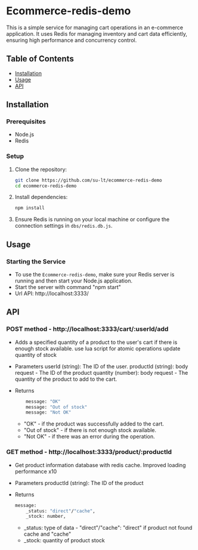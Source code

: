 # Ecommerce-redis-demo

This is a simple service for managing cart operations in an e-commerce application.
It uses Redis for managing inventory and cart data efficiently, ensuring high performance and concurrency control.

## Table of Contents

-   [Installation](#installation)
-   [Usage](#usage)
-   [API](#api)

## Installation

### Prerequisites

-   Node.js
-   Redis

### Setup

1. Clone the repository:

    ```sh
    git clone https://github.com/su-lt/ecommerce-redis-demo
    cd ecommerce-redis-demo
    ```

2. Install dependencies:

    ```sh
    npm install
    ```

3. Ensure Redis is running on your local machine or configure the connection settings in `dbs/redis.db.js`.

## Usage

### Starting the Service

-   To use the `Ecommerce-redis-demo`, make sure your Redis server is running and then start your Node.js application.
-   Start the server with command "npm start"
-   Url API: http://localhost:3333/

## API

### POST method - http://localhost:3333/cart/:userId/add

-   Adds a specified quantity of a product to the user's cart if there is enough stock available.
    use lua script for atomic operations update quantity of stock

-   Parameters
    userId (string): The ID of the user.
    productId (string): body request - The ID of the product
    quantity (number): body request - The quantity of the product to add to the cart.

-   Returns

    ```sh
        message: "OK"
        message: "Out of stock"
        message: "Not OK"
    ```

    -   "OK" - if the product was successfully added to the cart.
    -   "Out of stock" - if there is not enough stock available.
    -   "Not OK" - if there was an error during the operation.

### GET method - http://localhost:3333/product/:productId

-   Get product information database with redis cache. Improved loading performance x10

-   Parameters
    productId (string): The ID of the product

-   Returns
    ```sh
    message:
        _status: "direct"/"cache",
        _stock: number,
    ```
    -   \_status: type of data - "direct"/"cache": "direct" if product not found cache and "cache"
    -   \_stock: quantity of product stock
